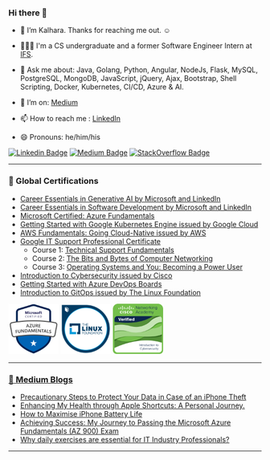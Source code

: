 ### Hi there 👋

- 🔭 I’m Kalhara. Thanks for reaching me out. ☺️

- 👨🏻‍💻 I'm a CS undergraduate and a former Software Engineer Intern at [IFS](https://www.linkedin.com/company/ifs).

- 💬 Ask me about: Java, Golang, Python, Angular, NodeJs, Flask, MySQL, PostgreSQL, MongoDB, JavaScript, jQuery, Ajax, Bootstrap, Shell Scripting, Docker, Kubernetes, CI/CD, Azure & AI.

- 🤔 I’m on: [Medium](https://medium.com/@kalharatennakoon)

- 📫 How to reach me : [LinkedIn](https://lk.linkedin.com/in/kalharatennakoon)

- 😄 Pronouns: he/him/his  

[![Linkedin Badge](https://img.shields.io/badge/-kalharatennakoon-white?logo=Linkedin&logoColor=blue&link=https://www.linkedin.com/in/kalharatennakoon)](https://www.linkedin.com/in/kalharatennakoon) [![Medium Badge](https://img.shields.io/badge/-kalharatennakoon-white?logo=Medium&logoColor=black&link=https://kalharatennakoon.medium.com)](https://kalharatennakoon.medium.com) [![StackOverflow Badge](https://img.shields.io/badge/-kalharatennakoon-white?labelColor=white&logo=Stackoverflow&logoColor=orange&link=https://stackoverflow.com/users/13018789/kalhara-tennakoon)](https://stackoverflow.com/users/13018789/kalhara-tennakoon)

---
<!-- **📄 Global Certifications** -->
### 📄 Global Certifications
- [Career Essentials in Generative AI by Microsoft and LinkedIn](https://www.linkedin.com/learning/certificates/3df7542a5c778a0e3e180571caf85ba59fb4a1afddbf58ea438e2e1badf72d80?u=60693444)
- [Career Essentials in Software Development by Microsoft and LinkedIn](https://www.linkedin.com/learning/certificates/552e0a946189687d3faef6a6d6d0a10f294ec818c64c7f12c538aa3d11a7e45c?u=60693444)
- [Microsoft Certified: Azure Fundamentals](https://www.credly.com/badges/1cd00bda-ffc7-467f-83a9-c8f7c9702be7/public_url)
- [Getting Started with Google Kubernetes Engine issued by Google Cloud](https://www.coursera.org/account/accomplishments/records/KHP2Z9NZ9FY7?utm_source=ln&utm_medium=certificate&utm_content=cert_image&utm_campaign=sharing_cta&utm_product=course)
- [AWS Fundamentals: Going Cloud-Native issued by AWS](https://coursera.org/share/a527b8fa5b14962328c02a3c3e8b54f9)
- [Google IT Support Professional Certificate](https://www.coursera.org/professional-certificates/google-it-support)
    - Course 1: [Technical Support Fundamentals](https://coursera.org/share/80b007757e46769957a1b6f74e9b4ddd)
    - Course 2: [The Bits and Bytes of Computer Networking](https://coursera.org/share/f2da8f96695a0407ca7a55911a97d978)
    - Course 3: [Operating Systems and You: Becoming a Power User](https://coursera.org/share/8c118843d8acc179bdc8f947fea30051)
- [Introduction to Cybersecurity issued by Cisco](https://www.youracclaim.com/badges/9061852c-fdf7-4219-926b-523d30a31111?source=linked_in_profile)
- [Getting Started with Azure DevOps Boards](https://coursera.org/share/41b703ac2707f8210d3ad8bb99359cd3)
- [Introduction to GitOps issued by The Linux Foundation](https://ti-user-certificates.s3.amazonaws.com/e0df7fbf-a057-42af-8a1f-590912be5460/26a061f2-539e-41a7-9e6a-8ee41a2d21ca-t-m-kalhara-randil-bandara-tennakoon-d03dccea-4781-4578-9d2c-de8fa9c0f7db-certificate.pdf)


<a href="https://www.credly.com/badges/1cd00bda-ffc7-467f-83a9-c8f7c9702be7/public_url"> <img src="./assets/microsoft-certified-azure-fundamentals.png" width="100" height="100" /></a>  <a href="https://www.credly.com/badges/e00e2129-a1d9-454c-875a-790af6d3716c/public_url"> <img src="./assets/lfs169-introduction-to-gitops.png" width="100" height="100" /></a>  <a href="https://www.credly.com/badges/9061852c-fdf7-4219-926b-523d30a31111/public_url"> <img src="./assets/introduction-to-cybersecurity.png" width="100" height="100" /></a> <a href="https://api.badgr.io/public/assertions/rAqixGsKSpeFdMZ4KgqO1w"> 



---

### 📕 Medium Blogs
<!-- BLOG-POST-LIST:START -->
- [Precautionary Steps to Protect Your Data in Case of an iPhone Theft](https://kalharatennakoon.medium.com/precautionary-steps-to-protect-your-data-in-case-of-an-iphone-theft-ba7b76bf89b8?source=rss-71d60f60a8aa------2)
- [Enhancing My Health through Apple Shortcuts: A Personal Journey.](https://kalharatennakoon.medium.com/enhancing-my-health-through-apple-shortcuts-a-personal-journey-bd0bd292f88c?source=rss-71d60f60a8aa------2)
- [How to Maximise iPhone Battery Life](https://kalharatennakoon.medium.com/how-to-maximise-iphone-battery-life-11a399a06653?source=rss-71d60f60a8aa------2)
- [Achieving Success: My Journey to Passing the Microsoft Azure Fundamentals &lpar;AZ 900&rpar; Exam](https://kalharatennakoon.medium.com/achieving-success-my-journey-to-passing-the-microsoft-azure-fundamentals-az-900-exam-2faeb0736489?source=rss-71d60f60a8aa------2)
- [Why daily exercises are essential for IT Industry Professionals?](https://kalharatennakoon.medium.com/why-daily-exercises-are-essential-for-it-industry-professionals-2b0524fcbb68?source=rss-71d60f60a8aa------2)
<!-- BLOG-POST-LIST:END -->

---

